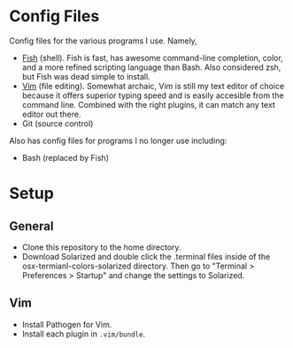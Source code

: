 

Config Files
============

Config files for the various programs I use. Namely,

*   [Fish](http://ridiculousfish.com/shell/) (shell). Fish is fast, has awesome
    command-line completion, color, and a more refined scripting language than
    Bash. Also considered zsh, but Fish was dead simple to install.
*   [Vim](http://www.vim.org/download.php) (file editing). Somewhat archaic,
    Vim is still my text editor of choice because it offers superior typing
    speed and is easily accesible from the command line. Combined with the
    right plugins, it can match any text editor out there.
*   Git (source control)

Also has config files for programs I no longer use including:

*   Bash (replaced by Fish)


Setup
=====

General
-------
*   Clone this repository to the home directory.
*   Download Solarized and double click the .terminal files inside of the
    osx-termianl-colors-solarized directory. Then go to
    "Terminal > Preferences > Startup" and change the settings to Solarized.

Vim
---
*   Install Pathogen for Vim.
*   Install each plugin in `.vim/bundle`.
